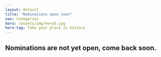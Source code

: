 ```yaml
---
layout: default
title: "Nominations open soon"
nav: Categories
hero: /assets/img/hero5.jpg
hero-tag: Take your place in history
---
```


## Nominations are not yet open, come back soon.
